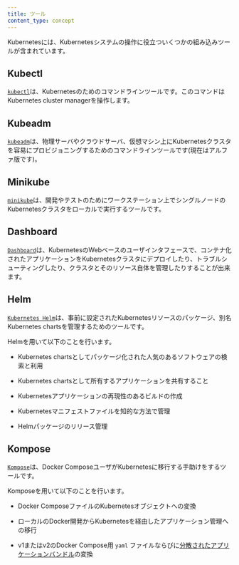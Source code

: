 ```yaml
---
title: ツール
content_type: concept
---
```


<!-- overview -->
Kubernetesには、Kubernetesシステムの操作に役立ついくつかの組み込みツールが含まれています。

<!-- body -->
## Kubectl
[`kubectl`](/ja/docs/tasks/tools/install-kubectl/)は、Kubernetesのためのコマンドラインツールです。このコマンドはKubernetes cluster managerを操作します。

## Kubeadm
[`kubeadm`](docs/setup/production-environment/tools/kubeadm/install-kubeadm/)は、物理サーバやクラウドサーバ、仮想マシン上にKubernetesクラスタを容易にプロビジョニングするためのコマンドラインツールです(現在はアルファ版です)。

## Minikube
[`minikube`](https://minikube.sigs.k8s.io/docs/)は、開発やテストのためにワークステーション上でシングルノードのKubernetesクラスタをローカルで実行するツールです。

## Dashboard
[`Dashboard`](/ja/docs/tasks/access-application-cluster/web-ui-dashboard/)は、KubernetesのWebベースのユーザインタフェースで、コンテナ化されたアプリケーションをKubernetesクラスタにデプロイしたり、トラブルシューティングしたり、クラスタとそのリソース自体を管理したりすることが出来ます。

## Helm
[`Kubernetes Helm`](https://github.com/helm/helm)は、事前に設定されたKubernetesリソースのパッケージ、別名Kubernetes chartsを管理するためのツールです。

Helmを用いて以下のことを行います。

* Kubernetes chartsとしてパッケージ化された人気のあるソフトウェアの検索と利用

* Kubernetes chartsとして所有するアプリケーションを共有すること

* Kubernetesアプリケーションの再現性のあるビルドの作成

* Kubernetesマニフェストファイルを知的な方法で管理

* Helmパッケージのリリース管理

## Kompose
[`Kompose`](https://github.com/kubernetes/kompose)は、Docker ComposeユーザがKubernetesに移行する手助けをするツールです。

Komposeを用いて以下のことを行います。

* Docker ComposeファイルのKubernetesオブジェクトへの変換

* ローカルのDocker開発からKubernetesを経由したアプリケーション管理への移行

* v1またはv2のDocker Compose用 `yaml` ファイルならびに[分散されたアプリケーションバンドル](https://docs.docker.com/compose/bundles/)の変換
